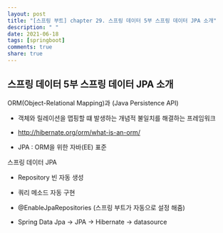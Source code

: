 ```yaml
---
layout: post
title: "[스프링 부트] chapter 29. 스프링 데이터 5부 스프링 데이터 JPA 소개"
description: " "
date: 2021-06-18
tags: [springboot]
comments: true
share: true
---
```


## 스프링 데이터 5부 스프링 데이터 JPA 소개



ORM(Object-Relational Mapping)과 (Java Persistence API) 

- 객체와 릴레이션을 맵핑할 떄 발생하는 개념적 불일치를 해결하는 프레임워크 

- <http://hibernate.org/orm/what-is-an-orm/> 

- JPA : ORM을 위한 자바(EE) 표준 



스프링 데이터 JPA 

- Repository 빈 자동 생성 

- 쿼리 메소드 자동 구현 

- @EnableJpaRepositories (스프링 부트가 자동으로 설정 해줌) 

- Spring Data Jpa -> JPA -> Hibernate -> datasource 

